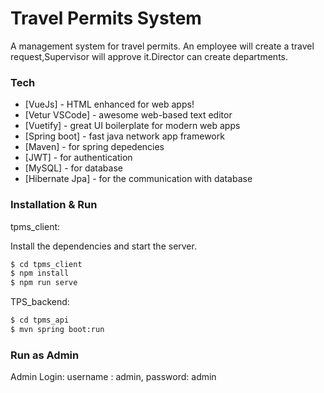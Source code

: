 # Travel Permits System

A management system for travel permits. An employee will create a travel request,Supervisor will approve it.Director can create departments.



### Tech

* [VueJs] - HTML enhanced for web apps!
* [Vetur VSCode] - awesome web-based text editor
* [Vuetify] - great UI boilerplate for modern web apps
* [Spring boot] - fast java network app framework
* [Maven] - for spring depedencies
* [JWT] - for authentication
* [MySQL] - for database
* [Hibernate Jpa] - for the communication with database

### Installation & Run
tpms_client:

Install the dependencies and start the server.

```sh
$ cd tpms_client
$ npm install
$ npm run serve
```

TPS_backend:
```sh
$ cd tpms_api
$ mvn spring boot:run
```
### Run as Admin
Admin Login:
username : admin,
password: admin
